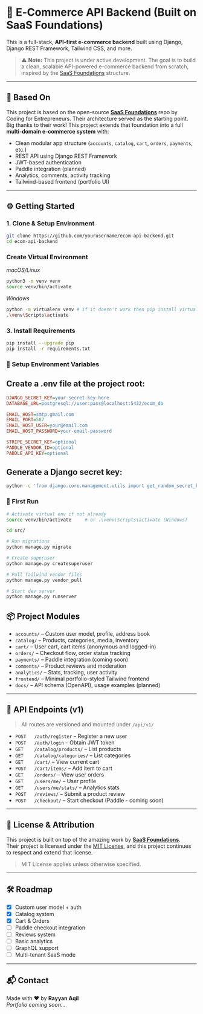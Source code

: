 # 🛒 E‑Commerce API Backend (Built on SaaS Foundations)

This is a full-stack, **API-first e-commerce backend** built using Django, Django REST Framework, Tailwind CSS, and more.

> ⚠️ **Note:** This project is under active development. The goal is to build a clean, scalable API-powered e-commerce backend from scratch, inspired by the [SaaS Foundations](https://github.com/codingforentrepreneurs/SaaS-Foundations) structure.

---

## 🧱 Based On

This project is based on the open-source **[SaaS Foundations](https://github.com/codingforentrepreneurs/SaaS-Foundations)** repo by Coding for Entrepreneurs. Their architecture served as the starting point.  
Big thanks to their work! This project extends that foundation into a full **multi-domain e-commerce system** with:

- Clean modular app structure (`accounts`, `catalog`, `cart`, `orders`, `payments`, etc.)
- REST API using Django REST Framework
- JWT-based authentication
- Paddle integration (planned)
- Analytics, comments, activity tracking
- Tailwind-based frontend (portfolio UI)

---

## ⚙️ Getting Started

### 1. Clone & Setup Environment

```bash
git clone https://github.com/yourusername/ecom-api-backend.git
cd ecom-api-backend
```
### Create Virtual Environment

*macOS/Linux*
```bash
python3 -m venv venv
source venv/bin/activate
```

*Windows*
```bash
python -m virtualenv venv # if it doesn't work then pip install virtualenv
.\venv\Scripts\activate
```
### 3. Install Requirements
```bash
pip install --upgrade pip
pip install -r requirements.txt
```
### 🔐 Setup Environment Variables
## Create a .env file at the project root:
```ini
DJANGO_SECRET_KEY=your-secret-key-here
DATABASE_URL=postgresql://user:pass@localhost:5432/ecom_db

EMAIL_HOST=smtp.gmail.com
EMAIL_PORT=587
EMAIL_HOST_USER=your@email.com
EMAIL_HOST_PASSWORD=your-email-password

STRIPE_SECRET_KEY=optional
PADDLE_VENDOR_ID=optional
PADDLE_API_KEY=optional
```
## Generate a Django secret key:
``` bash
python -c 'from django.core.management.utils import get_random_secret_key; print(get_random_secret_key())'
```
### 🚀 First Run
```bash
# Activate virtual env if not already
source venv/bin/activate     # or .\venv\Scripts\activate (Windows)

cd src/

# Run migrations
python manage.py migrate

# Create superuser
python manage.py createsuperuser

# Pull Tailwind vendor files
python manage.py vendor_pull

# Start dev server
python manage.py runserver
```
## 📦 Project Modules

- `accounts/` – Custom user model, profile, address book  
- `catalog/` – Products, categories, media, inventory  
- `cart/` – User cart, cart items (anonymous and logged-in)  
- `orders/` – Checkout flow, order status tracking  
- `payments/` – Paddle integration (coming soon)  
- `comments/` – Product reviews and moderation  
- `analytics/` – Stats, tracking, user activity  
- `frontend/` – Minimal portfolio-styled Tailwind frontend  
- `docs/` – API schema (OpenAPI), usage examples (planned)  

---

## 📡 API Endpoints (v1)

> All routes are versioned and mounted under `/api/v1/`

- `POST   /auth/register` – Register a new user  
- `POST   /auth/login` – Obtain JWT token  
- `GET    /catalog/products/` – List products  
- `GET    /catalog/categories/` – List categories  
- `GET    /cart/` – View current cart  
- `POST   /cart/items/` – Add item to cart  
- `GET    /orders/` – View user orders  
- `GET    /users/me/` – User profile  
- `GET    /users/me/stats/` – Analytics stats  
- `POST   /reviews/` – Submit a product review  
- `POST   /checkout/` – Start checkout (Paddle - coming soon)  

---

## 📜 License & Attribution

This project is built on top of the amazing work by **[SaaS Foundations](https://github.com/codingforentrepreneurs/SaaS-Foundations)**.  
Their project is licensed under the [MIT License](https://github.com/codingforentrepreneurs/SaaS-Foundations/blob/main/LICENSE), and this project continues to respect and extend that license.

> MIT License applies unless otherwise specified.

---

## 🛠️ Roadmap

- [x] Custom user model + auth  
- [x] Catalog system  
- [x] Cart & Orders  
- [ ] Paddle checkout integration  
- [ ] Reviews system  
- [ ] Basic analytics  
- [ ] GraphQL support  
- [ ] Multi-tenant SaaS mode  

---

## 📬 Contact

Made with ❤️ by **Rayyan Aqil**  
_Portfolio coming soon..._
